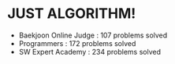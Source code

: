 # JUST ALGORITHM!

- Baekjoon Online Judge : 107 problems solved
- Programmers : 172 problems solved
- SW Expert Academy : 234 problems solved
